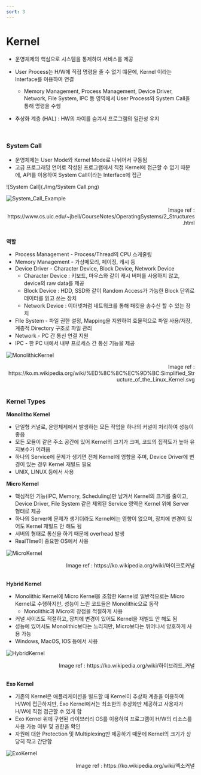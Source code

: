 ```yaml
---
sort: 3
---
```


# Kernel

* 운영체제의 핵심으로 시스템을 통제하여 서비스를 제공

* User Process는 H/W에 직접 명령을 줄 수 없기 떄문에, Kernel 이라는 Interface를 이용하여 연결
  * Memory Management, Process Management, Device Driver, Network, File System, IPC 등 영역에서 User Process와 System Call을 통해 명령을 수행
* 추상화 계층 (HAL) : HW의 차이를 숨겨서 프로그램의 일관성 유지

<br/>

### System Call

* 운영체제는 User Mode와 Kernel Mode로 나뉘어서 구동됨
* 고급 프로그래밍 언어로 작성된 프로그램에서 직접 Kernel에 접근할 수 없기 때문에, API를 이용하여 System Call이라는 Interface에 접근

![System Call](./Img/System Call.png)

![System_Call_Example](./Img/System_Call_Example.png)

<div style="text-align: right"> Image ref : https://www.cs.uic.edu/~jbell/CourseNotes/OperatingSystems/2_Structures.html</div>

<br/>

**역할**

* Process Management  - Process/Thread의 CPU 스케줄링
* Memory Management  - 가상메모리, 페이징, 캐시 등
* Device Driver - Character Device, Block Device, Network Device
  * Character Device : 키보드, 마우스와 같이 캐시 버퍼를 사용하지 않고, device의 raw data를 제공
  * Block Device : HDD, SSD와 같이 Random Access가 가능한 Block 단위로 데이터를 읽고 쓰는 장치
  * Network Device : 이더넷처럼 네트워크를 통해 패킷을 송수신 할 수 있는 장치 
* FIle System - 파일 권한 설정, Mapping을 지원하여 효율적으로 파일 사용/저장, 계층적 Directory 구조로 파일 관리
* Network - PC 간 통신 연결 지원
* IPC - 한 PC 내에서 내부 프로세스 간 통신 기능을 제공

![MonolithicKernel](./Img/MonolithicKernel.png)

<div style="text-align: right"> Image ref : https://ko.m.wikipedia.org/wiki/%ED%8C%8C%EC%9D%BC:Simplified_Structure_of_the_Linux_Kernel.svg</div>

<br/>

### Kernel Types

**Monolithc Kernel**

* 단일형 커널로, 운영체제에서 발생하는 모든 작업을 하나의 커널이 처리하여 성능이 좋음
* 모든 모듈이 같은 주소 공간에 있어 Kernel의 크기가 크며, 코드의 집적도가 높아 유지보수가 어려움
* 하나의 Service에 문제가 생기면 전체 Kernel에 영향을 주며, Device Driver에 변경이 있는 경우 Kernel 재빌드 필요
* UNIX, LINUX 등에서 사용

**Micro Kernel** 

* 핵심적인 기능(IPC, Memory, Scheduling)만 남겨서 Kernel의 크기를 줄이고, Device Driver, File System 같은 제외된 Service 영역은 Kernel 위에 Server 형태로 제공
* 하나의 Server에 문제가 생기더라도 Kernel에는 영향이 없으며, 장치에 변경이 있어도 Kernel 재빌드 안 해도 됨
* 서버의 형태로 통신을 하기 때문에 overhead 발생
* RealTIme이 중요한 OS에서 사용

![MicroKernel](./Img/MicroKernel.png)

<div style="text-align: right"> Image ref : https://ko.wikipedia.org/wiki/마이크로커널</div>

<br/>

**Hybrid Kernel**

* Monolithic Kernel에 Micro Kernel을 조합한 Kernel로 일반적으로는 Micro Kernel로 수행하지만, 성능이 느린 코드들은 Monolithic으로 동작
  * Monolithic과 Micro의 장점을 적절하게 사용
* 커널 사이즈도 적절하고, 장치에 변경이 있어도 Kernel을 재빌드 안 해도 됨
* 성능에 있어서도 Monolithic보다는 느리지만, Micro보다는 뛰어나서 양호하게 사용 가능
* Windows, MacOS, IOS 등에서 사용



![HybridKernel](./Img/HybridKernel.png)

<div style="text-align: right"> Image ref : https://ko.wikipedia.org/wiki/하이브리드_커널</div>

<br/>

**Exo Kernel**

* 기존의 Kernel은 애플리케이션을 빌드할 때 Kernel이 추상화 계층을 이용하여 H/W에 접근하지만, Exo Kernel에서는 최소한의 추상화만 제공하고 사용자가 H/W에 직접 접근할 수 있게 함
* Exo Kernel 위에 구현된 라이브러리 OS를 이용하여 프로그램이 H/W의 리소스를 사용 가능 여부 및 권한을 확인
* 자원에 대한 Protection 및 Multiplexing만 제공하기 때문에 Kernel의 크기가 상당히 작고 간단함

![ExoKernel](./Img/ExoKernel.png)



<div style="text-align: right"> Image ref : https://ko.wikipedia.org/wiki/엑소커널</div>









